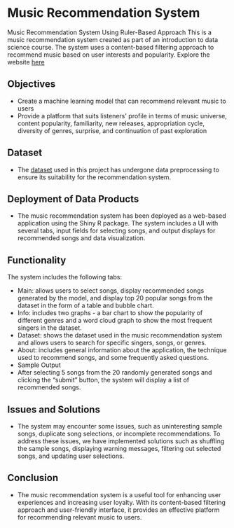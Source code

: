# Music Recommendation System
Music Recommendation System Using Ruler-Based Approach
This is a music recommendation system created as part of an introduction to data science course. The system uses a content-based filtering approach to recommend music based on user interests and popularity. Explore the website [here](https://calvinjmy993.shinyapps.io/MusicRecommendationSystem/)

## Objectives
- Create a machine learning model that can recommend relevant music to users
- Provide a platform that suits listeners' profile in terms of music universe, content popularity, familiarity, new releases, appropriation cycle, diversity of genres, surprise, and continuation of past exploration


## Dataset
- The [dataset](https://www.kaggle.com/datasets/leonardopena/top-spotify-songs-from-20102019-by-year) used in this project has undergone data preprocessing to ensure its suitability for the recommendation system.


## Deployment of Data Products
- The music recommendation system has been deployed as a web-based application using the Shiny R package. The system includes a UI with several tabs, input fields for selecting songs, and output displays for recommended songs and data visualization.

## Functionality
The system includes the following tabs:

- Main: allows users to select songs, display recommended songs generated by the model, and display top 20 popular songs from the dataset in the form of a table and bubble chart.
- Info: includes two graphs - a bar chart to show the popularity of different genres and a word cloud graph to show the most frequent singers in the dataset.
- Dataset: shows the dataset used in the music recommendation system and allows users to search for specific singers, songs, or genres.
- About: includes general information about the application, the technique used to recommend songs, and some frequently asked questions.
- Sample Output
- After selecting 5 songs from the 20 randomly generated songs and clicking the “submit” button, the system will display a list of recommended songs.

## Issues and Solutions
- The system may encounter some issues, such as uninteresting sample songs, duplicate song selections, or incomplete recommendations. To address these issues, we have implemented solutions such as shuffling the sample songs, displaying warning messages, filtering out selected songs, and updating user selections.

## Conclusion
- The music recommendation system is a useful tool for enhancing user experiences and increasing user loyalty. With its content-based filtering approach and user-friendly interface, it provides an effective platform for recommending relevant music to users.


